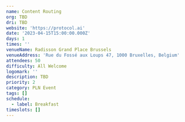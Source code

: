 ```yaml
---
name: Content Routing
org: TBD
dri: TBD
website: 'https://protocol.ai'
date: '2023-04-15T15:00:00.000Z'
days: 1
times: ''
venueName: Radisson Grand Place Brussels
venueAddress: 'Rue du Fossé aux Loups 47, 1000 Bruxelles, Belgium'
attendees: 50
difficulty: All Welcome
logomark: ''
description: TBD
priority: 2
category: PLN Event
tags: []
schedule:
  - label: Breakfast
timeslots: []
---
```








